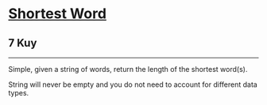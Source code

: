 <h1><a href="https://www.codewars.com/kata/57cebe1dc6fdc20c57000ac9">Shortest Word</a></h1>
<h2>7 Kuy</h2>
<hr>
<p>Simple, given a string of words, return the length of the shortest word(s).</p>
<p>String will never be empty and you do not need to account for different data types.</p>